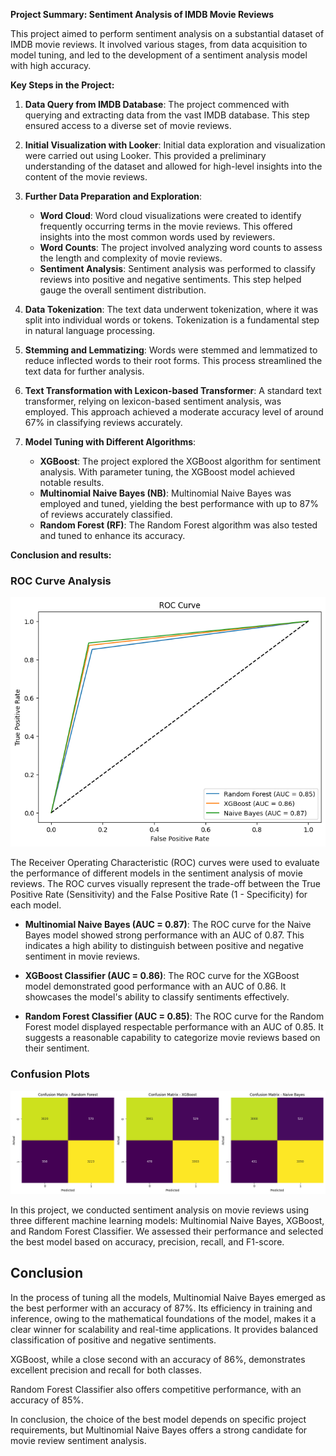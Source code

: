 **Project Summary: Sentiment Analysis of IMDB Movie Reviews**

This project aimed to perform sentiment analysis on a substantial dataset of IMDB movie reviews. It involved various stages, from data acquisition to model tuning, and led to the development of a sentiment analysis model with high accuracy.

**Key Steps in the Project:**

1. **Data Query from IMDB Database**: The project commenced with querying and extracting data from the vast IMDB database. This step ensured access to a diverse set of movie reviews.

2. **Initial Visualization with Looker**: Initial data exploration and visualization were carried out using Looker. This provided a preliminary understanding of the dataset and allowed for high-level insights into the content of the movie reviews.

3. **Further Data Preparation and Exploration**:
   - **Word Cloud**: Word cloud visualizations were created to identify frequently occurring terms in the movie reviews. This offered insights into the most common words used by reviewers.
   - **Word Counts**: The project involved analyzing word counts to assess the length and complexity of movie reviews.
   - **Sentiment Analysis**: Sentiment analysis was performed to classify reviews into positive and negative sentiments. This step helped gauge the overall sentiment distribution.

4. **Data Tokenization**: The text data underwent tokenization, where it was split into individual words or tokens. Tokenization is a fundamental step in natural language processing.

5. **Stemming and Lemmatizing**: Words were stemmed and lemmatized to reduce inflected words to their root forms. This process streamlined the text data for further analysis.

6. **Text Transformation with Lexicon-based Transformer**: A standard text transformer, relying on lexicon-based sentiment analysis, was employed. This approach achieved a moderate accuracy level of around 67% in classifying reviews accurately.

7. **Model Tuning with Different Algorithms**:
   - **XGBoost**: The project explored the XGBoost algorithm for sentiment analysis. With parameter tuning, the XGBoost model achieved notable results.
   - **Multinomial Naive Bayes (NB)**: Multinomial Naive Bayes was employed and tuned, yielding the best performance with up to 87% of reviews accurately classified.
   - **Random Forest (RF)**: The Random Forest algorithm was also tested and tuned to enhance its accuracy.

**Conclusion and results:**

### ROC Curve Analysis
![ROC Curves](/ROC_curves.png)

The Receiver Operating Characteristic (ROC) curves were used to evaluate the performance of different models in the sentiment analysis of movie reviews. The ROC curves visually represent the trade-off between the True Positive Rate (Sensitivity) and the False Positive Rate (1 - Specificity) for each model.

- **Multinomial Naive Bayes (AUC = 0.87)**: The ROC curve for the Naive Bayes model showed strong performance with an AUC of 0.87. This indicates a high ability to distinguish between positive and negative sentiment in movie reviews.

- **XGBoost Classifier (AUC = 0.86)**: The ROC curve for the XGBoost model demonstrated good performance with an AUC of 0.86. It showcases the model's ability to classify sentiments effectively.

- **Random Forest Classifier (AUC = 0.85)**: The ROC curve for the Random Forest model displayed respectable performance with an AUC of 0.85. It suggests a reasonable capability to categorize movie reviews based on their sentiment.

### Confusion Plots

![Confusion Plots](/Conf_mats.png)

In this project, we conducted sentiment analysis on movie reviews using three different machine learning models: Multinomial Naive Bayes, XGBoost, and Random Forest Classifier. We assessed their performance and selected the best model based on accuracy, precision, recall, and F1-score.

## Conclusion

In the process of tuning all the models, Multinomial Naive Bayes emerged as the best performer with an accuracy of 87%. Its efficiency in training and inference, owing to the mathematical foundations of the model, makes it a clear winner for scalability and real-time applications. It provides balanced classification of positive and negative sentiments.

XGBoost, while a close second with an accuracy of 86%, demonstrates excellent precision and recall for both classes.

Random Forest Classifier also offers competitive performance, with an accuracy of 85%.

In conclusion, the choice of the best model depends on specific project requirements, but Multinomial Naive Bayes offers a strong candidate for movie review sentiment analysis.